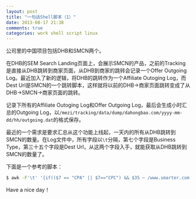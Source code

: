 ```yaml
---
layout: post
title: "一句话Shell脚本（1）"
date: 2013-08-17 21:38
comments: true
categories: work shell script linux
---
```

公司里的中国项目包括DHB和SMCN两个。

在DHB的SEM Search Landing页面上，会展示SMCN的产品，之前的Tracking是直接从DHB跳转到商家页面，从DHB到商家的跳转会记录一个Offer Outgoing Log。最近加入了新的逻辑，将DHB的跳转作为一个Affiliate Outoging Log，而Dest Url是SMCN的一个跳转脚本，这样就将以前的DHB->商家页面跳转变成了从DHB->SMCN->商家页面的跳转。

<!-- more -->

记录下所有的Affiliate Outoging Log和Offer Outgoing Log，最后会生成小时汇总的Outgoing Log，以```/mezi/tracking/data/dump/dahongbao.com/yyyy-mm-dd/hh/outgoing.dat```的格式保存。

最近的一个需求是要求汇总从这个功能上线起，一天内的所有从DHB跳转到SMCN的数量。在Log文件中，所有字段以```\t```分隔，第七个字段是Business Type，第三十五个字段是Dest Url，从这两个字段入手，就能获取从DHB跳转到SMCN的数量了。

下面是一个参考的脚本：

``` bash
$ awk -F'\t' '{if(($7 == "CPA" || $7=="CPC") && $35 ~ /www.smarter.com.cn/){print $7,$35}}' /mezi/tracking/data/dump/dahongbao.com/2013-08-15/0[6789]/outgoing.dat /mezi/tracking/data/dump/dahongbao.com/2013-08-15/[12]*/outgoing.dat /mezi/tracking/data/dump/dahongbao.com/2013-08-16/*/outgoing.dat | wc -l
```

Have a nice day！